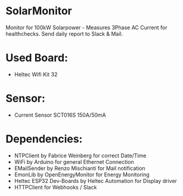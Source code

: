 # SolarMonitor
Monitor for 100kW Solarpower - Measures 3Phase AC Current for healthchecks. Send daily report to Slack &amp; Mail.

# Used Board:
* Heltec Wifi Kit 32

# Sensor:
* Current Sensor SCT016S 150A/50mA

# Dependencies:
* NTPClient by Fabrice Weinberg for correct Date/Time
* WiFi by Arduino for general Ethernet Connection
* EMailSender by Renzo Mischianti for Mail notification
* EmonLib by OpenEnergyMonitor for Energy Monitoring
* Heltec ESP32 Dev-Boards by Heltec Automation for Display driver
* HTTPClient for Webhooks / Slack

